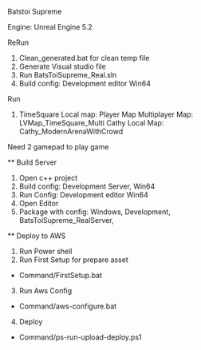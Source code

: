 Batstoi Supreme

Engine: Unreal Engine 5.2

ReRun
1. Clean_generated.bat for clean temp file
2. Generate Visual studio file
3. Run BatsToiSupreme_Real.sln
4. Build config: Development editor Win64

Run
1. TimeSquare Local map: Player Map
   Multiplayer Map: LVMap_TimeSquare_Multi
   Cathy Local Map: Cathy_ModernArenaWithCrowd

Need 2 gamepad to play game

** Build Server
1. Open c++ project
2. Build config: Development Server, Win64
3. Run Config: Development editor Win64
4. Open Editor
5. Package with config: Windows, Development, BatsToiSupreme_RealServer, 

** Deploy to AWS
1. Run Power shell
2. Run First Setup for prepare asset
- Command/FirstSetup.bat
3. Run Aws Config
- Command/aws-configure.bat
4. Deploy
- Command/ps-run-upload-deploy.ps1
